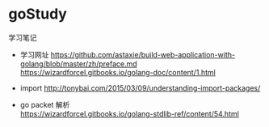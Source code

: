 # goStudy 
学习笔记

+ 学习网址 
https://github.com/astaxie/build-web-application-with-golang/blob/master/zh/preface.md  
https://wizardforcel.gitbooks.io/golang-doc/content/1.html

+ import
http://tonybai.com/2015/03/09/understanding-import-packages/

+ go packet 解析  
https://wizardforcel.gitbooks.io/golang-stdlib-ref/content/54.html